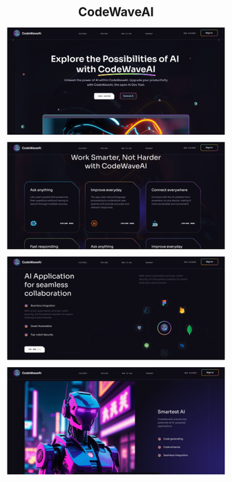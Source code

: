<h1 align="center">CodeWaveAI</h1>


![alt text](https://github.com/Pallavikumarimdb/CodeWaveAI/blob/main/CodeWaveAI/src/assets/landing-img/scr1.png?raw=true)


![alt text](https://github.com/Pallavikumarimdb/CodeWaveAI/blob/main/CodeWaveAI/src/assets/landing-img/scr3.png?raw=true)


![alt text](https://github.com/Pallavikumarimdb/CodeWaveAI/blob/main/CodeWaveAI/src/assets/landing-img/scr4.png?raw=true)


![alt text](https://github.com/Pallavikumarimdb/CodeWaveAI/blob/main/CodeWaveAI/src/assets/landing-img/scr5.png?raw=true)
